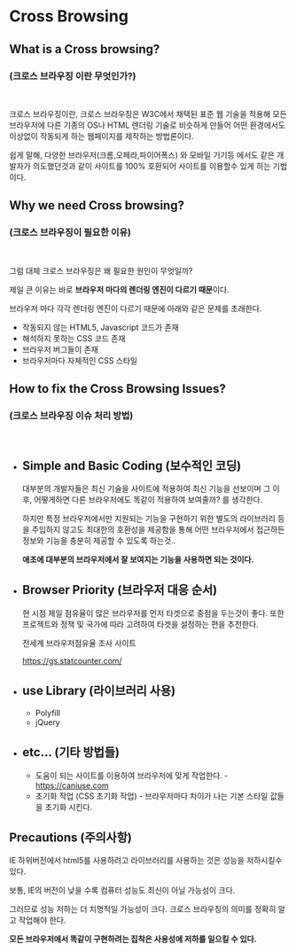 # Cross Browsing

## What is a Cross browsing?
### (크로스 브라우징 이란 무엇인가?)
<br/>

크로스 브라우징이란, 크로스 브라우징은 W3C에서 채택된 표준 웹 기술을 적용해 모든 브라우저에 다른 기종의 OS나 HTML 렌더링 기술로 비슷하게 만들어 어떤 환경에서도 이상없이 작동되게 하는 웹페이지를 제작하는 방법론이다.

쉽게 말해, 다양한 브라우저(크롬,오페라,파이어폭스) 와 모바일 기기등 에서도 같은
개발자가 의도했던것과 같이 사이트를 100% 호환되어 사이트를 이용할수 있게 하는 기법이다.

## Why we need Cross browsing?
### (크로스 브라우징이 필요한 이유)
<br/>

그럼 대체 크로스 브라우징은 왜 필요한 원인이 무엇일까?

제일 큰 이유는 바로 **브라우저 마다의 렌더링 엔진이 다르기 때문**이다.

브라우저 마다 각각 렌더링 엔진이 다르기 때문에 아래와 같은 문제를 초래한다.

* 작동되지 않는 HTML5, Javascript 코드가 존재
* 해석하지 못하는 CSS 코드 존재
* 브라우저 버그들이 존재
* 브라우저마다 자체적인 CSS 스타일

## How to fix the Cross Browsing Issues?
### (크로스 브라우징 이슈 처리 방법)
<br/>

* ## Simple and Basic Coding (보수적인 코딩)
  대부분의 개발자들은 최신 기술을 사이트에 적용하여 최신 기능을 선보이며 그 이후, 어떻게하면 다른 브라우저에도 똑같이 적용하여 보여줄까? 를 생각한다.

  하지만 특정 브라우저에서만 지원되는 기능을 구현하기 위한 별도의 라이브러리 등을 주입하지 않고도 최대한의 호환성을 제공함을 통해 어떤 브라우저에서 접근하든 정보와 기능을 충분히 제공할 수 있도록 하는것..
  
  **애초에 대부분의 브라우저에서 잘 보여지는 기능을 사용하면 되는 것이다.** 


* ## Browser Priority (브라우저 대응 순서)
    현 시점 제일 점유율이 많은 브라우저를 먼저 타겟으로 중점을 두는것이 좋다. 또한 프로젝트와 정책 및 국가에 따라 고려하여 타겟을 설정하는 편을 추천한다.

    전세계 브라우저점유율 조사 사이트 

    <https://gs.statcounter.com/>

* ## use Library (라이브러리 사용)
  * Polyfill
  * jQuery

* ## etc... (기타 방법들)
  * 도움이 되는 사이트를 이용하여 브라우저에 맞게 작업한다. -<https://caniuse.com>
  * 초기화 작업 (CSS 초기화 작업) - 브라우저마다 차이가 나는 기본 스타일 값들을 초기화 시킨다.
  

## Precautions (주의사항)

IE 하위버전에서 html5를 사용하려고 라이브러리를 사용하는 것은 성능을 저하시킬수 있다.

보통, IE의 버전이 낮을 수록 컴퓨터 성능도 최신이 아닐 가능성이 크다.

그러므로 성능 저하는 더 치명적일 가능성이 크다.
크로스 브라우징의 의미를 정확히 알고 작업해야 한다.

**모든 브라우저에서 똑같이 구현하려는 집착은 사용성에 저하를 일으킬 수 있다.**



